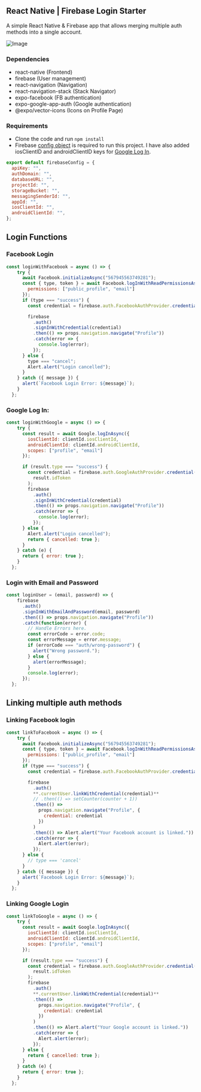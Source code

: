 ## React Native | Firebase Login Starter

A simple React Native & Firebase app that allows merging multiple auth methods into a single account.

![Image](https://i.imgur.com/uhVfFTf.png)

### Dependencies

* react-native (Frontend)
* firebase (User management)
* react-navigation (Navigation)
* react-navigation-stack (Stack Navigator)
* expo-facebook (FB authentication)
* expo-google-app-auth (Google authentication)
* @expo/vector-icons (Icons on Profile Page)

### Requirements

* Clone the code and run `npm install`
* Firebase [config object](https://firebase.google.com/docs/web/setup#config-object) is required to run this project. I have also added iosClientID and androidClientID keys for [Google Log In](https://docs.expo.io/versions/latest/sdk/google/).

```javascript
export default firebaseConfig = {
  apiKey: "",
  authDomain: "",
  databaseURL: "",
  projectId: "",
  storageBucket: "",
  messagingSenderId: "",
  appId: "",
  iosClientId: "",
  androidClientId: "",
};
```

## Login Functions

### Facebook Login

```javascript
const loginWithFacebook = async () => {
    try {
      await Facebook.initializeAsync("567945563749281");
      const { type, token } = await Facebook.logInWithReadPermissionsAsync({
        permissions: ["public_profile", "email"]
      });
      if (type === "success") {
        const credential = firebase.auth.FacebookAuthProvider.credential(token);

        firebase
          .auth()
          .signInWithCredential(credential)
          .then(() => props.navigation.navigate("Profile"))
          .catch(error => {
            console.log(error);
          });
      } else {
        type === "cancel";
        Alert.alert("Login cancelled");
      }
    } catch ({ message }) {
      alert(`Facebook Login Error: ${message}`);
    }
  };
```

### Google Log In:

```javascript
const loginWithGoogle = async () => {
    try {
      const result = await Google.logInAsync({
        iosClientId: clientId.iosClientId,
        androidClientId: clientId.androidClientId,
        scopes: ["profile", "email"]
      });

      if (result.type === "success") {
        const credential = firebase.auth.GoogleAuthProvider.credential(
          result.idToken
        );
        firebase
          .auth()
          .signInWithCredential(credential)
          .then(() => props.navigation.navigate("Profile"))
          .catch(error => {
            console.log(error);
          });
      } else {
        Alert.alert("Login cancelled");
        return { cancelled: true };
      }
    } catch (e) {
      return { error: true };
    }
  };
```

### Login with Email and Password

```javascript
const loginUser = (email, password) => {
    firebase
      .auth()
      .signInWithEmailAndPassword(email, password)
      .then(() => props.navigation.navigate("Profile"))
      .catch(function(error) {
        // Handle Errors here.
        const errorCode = error.code;
        const errorMessage = error.message;
        if (errorCode === "auth/wrong-password") {
          alert("Wrong password.");
        } else {
          alert(errorMessage);
        }
        console.log(error);
      });
  };
```

## Linking multiple auth methods

### Linking Facebook login

```javascript
const linkToFacebook = async () => {
    try {
      await Facebook.initializeAsync("567945563749281");
      const { type, token } = await Facebook.logInWithReadPermissionsAsync({
        permissions: ["public_profile", "email"]
      });
      if (type === "success") {
        const credential = firebase.auth.FacebookAuthProvider.credential(token);

        firebase
          .auth()
          **.currentUser.linkWithCredential(credential)**
          // .then(() => setCounter(counter + 1))
          .then(() =>
            props.navigation.navigate("Profile", {
              credential: credential
            })
          )
          .then(() => Alert.alert("Your Facebook account is linked."))
          .catch(error => {
            Alert.alert(error);
          });
      } else {
        // type === 'cancel'
      }
    } catch ({ message }) {
      alert(`Facebook Login Error: ${message}`);
    }
  };
```

### Linking Google Login

```javascript
const linkToGoogle = async () => {
    try {
      const result = await Google.logInAsync({
        iosClientId: clientId.iosClientId,
        androidClientId: clientId.androidClientId,
        scopes: ["profile", "email"]
      });

      if (result.type === "success") {
        const credential = firebase.auth.GoogleAuthProvider.credential(
          result.idToken
        );
        firebase
          .auth()
          **.currentUser.linkWithCredential(credential)**
          .then(() =>
            props.navigation.navigate("Profile", {
              credential: credential
            })
          )
          .then(() => Alert.alert("Your Google account is linked."))
          .catch(error => {
            Alert.alert(error);
          });
      } else {
        return { cancelled: true };
      }
    } catch (e) {
      return { error: true };
    }
  };
```






